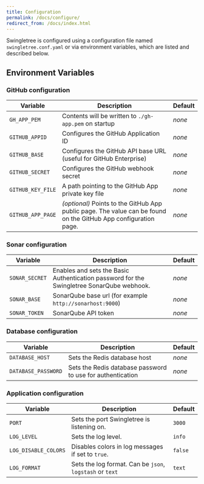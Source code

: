 ```yaml
---
title: Configuration
permalink: /docs/configure/
redirect_from: /docs/index.html
---
```


Swingletree is configured using a configuration file named `swingletree.conf.yaml` or via environment variables, which are listed and described below.

## Environment Variables

### GitHub configuration

| Variable              | Description                                                       | Default |
| --------------------- | ----------------------------------------------------------------- | ------- |
| `GH_APP_PEM`          | Contents will be written to `./gh-app.pem` on startup             | *none*  |
| `GITHUB_APPID`        | Configures the GitHub Application ID                              | *none*  |
| `GITHUB_BASE`         | Configures the GitHub API base URL (useful for GitHub Enterprise) | *none*  |
| `GITHUB_SECRET`       | Configures the GitHub webhook secret                              | *none*  |
| `GITHUB_KEY_FILE`     | A path pointing to the GitHub App private key file                | *none*  |
| `GITHUB_APP_PAGE`     | *(optional)* Points to the GitHub App public page. The value can be found on the GitHub App configuration page. | *none* |

### Sonar configuration

| Variable              | Description                                                       | Default |
| --------------------- | ----------------------------------------------------------------- | ------- |
| `SONAR_SECRET`        | Enables and sets the Basic Authentication password for the Swingletree SonarQube webhook. | *none* |
| `SONAR_BASE`          | SonarQube base url (for example `http://sonarhost:9000`)          | *none*  |
| `SONAR_TOKEN`         | SonarQube API token                                               | *none*  |

### Database configuration

| Variable              | Description                                                       | Default |
| --------------------- | ----------------------------------------------------------------- | ------- |
| `DATABASE_HOST`       | Sets the Redis database host                                      | *none*  |
| `DATABASE_PASSWORD`   | Sets the Redis database password to use for authentication        | *none*  |

### Application configuration

| Variable              | Description                                                       | Default |
| --------------------- | ----------------------------------------------------------------- | ------- |
| `PORT`                | Sets the port Swingletree is listening on.                        | `3000`  |
| `LOG_LEVEL`           | Sets the log level.                                               | `info`  |
| `LOG_DISABLE_COLORS`  | Disables colors in log messages if set to `true`.                 | `false` |
| `LOG_FORMAT`          | Sets the log format. Can be `json`, `logstash` or `text`          | `text`  |